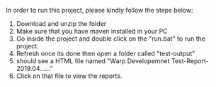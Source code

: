 In order to run this project, please kindly follow the steps below:
1. Download and unzip the folder
2. Make sure that you have maven installed in your PC
3. Go inside the project and double click on the "run.bat" to run the project.
4. Refresh once its done then open a folder called "test-output"
5. should see a HTML file named "Warp Developemnet Test-Report-2019.04......"
6. Click on that file to view the reports.
